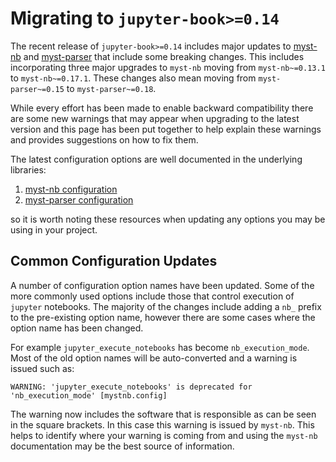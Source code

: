 # Migrating to `jupyter-book>=0.14`

The recent release of `jupyter-book>=0.14` includes major updates to [myst-nb](https://myst-nb.readthedocs.io/en/latest/)
and [myst-parser](https://myst-parser.readthedocs.io/en/latest/) that include some breaking changes. This includes incorporating
three major upgrades to `myst-nb` moving from `myst-nb~=0.13.1` to `myst-nb~=0.17.1`. These changes also mean moving from
`myst-parser~=0.15` to `myst-parser~=0.18`.

While every effort has been
made to enable backward compatibility there are some new warnings that may appear when upgrading to the latest version and
this page has been put together to help explain these warnings and provides suggestions on how to fix them.

The latest configuration options are well documented in the underlying libraries:

1. [myst-nb configuration](https://myst-nb.readthedocs.io/en/latest/configuration.html)
2. [myst-parser configuration](https://myst-parser.readthedocs.io/en/latest/configuration.html)

so it is worth noting these resources when updating any options you may be using in your project.

## Common Configuration Updates

A number of configuration option names have been updated. Some of the more commonly used options
include those that control execution of `jupyter` notebooks. The majority of the changes include
adding a `nb_` prefix to the pre-existing option name, however there are some cases where the
option name has been changed.

For example `jupyter_execute_notebooks` has become `nb_execution_mode`. Most of the old option
names will be auto-converted and a warning is issued such as:

```
WARNING: 'jupyter_execute_notebooks' is deprecated for 'nb_execution_mode' [mystnb.config]
```

The warning now includes the software that is responsible as can be seen in the square brackets.
In this case this warning is issued by `myst-nb`. This helps to identify where your warning
is coming from and using the `myst-nb` documentation may be the best source of information.
